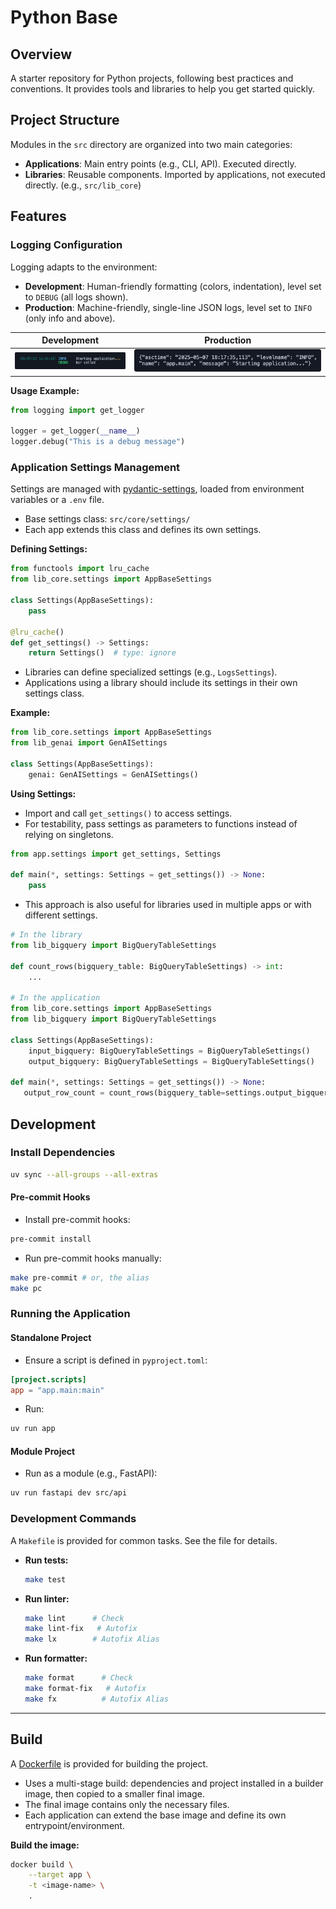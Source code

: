 # Python Base

## Overview

A starter repository for Python projects, following best practices and conventions. It provides tools and libraries to help you get started quickly.

## Project Structure

Modules in the `src` directory are organized into two main categories:

- **Applications**: Main entry points (e.g., CLI, API). Executed directly.
- **Libraries**: Reusable components. Imported by applications, not executed directly. (e.g., `src/lib_core`)

## Features

### Logging Configuration

Logging adapts to the environment:

- **Development**: Human-friendly formatting (colors, indentation), level set to `DEBUG` (all logs shown).
- **Production**: Machine-friendly, single-line JSON logs, level set to `INFO` (only info and above).

| Development | Production |
| ----------- | ---------- |
| ![Development Log Example](docs/assets/logs_dev.png) | ![Production Log Example](docs/assets/logs_prod.png) |

**Usage Example:**

```python
from logging import get_logger

logger = get_logger(__name__)
logger.debug("This is a debug message")
```

### Application Settings Management

Settings are managed with [pydantic-settings](https://pydantic-docs.helpmanual.io/usage/settings.html), loaded from environment variables or a `.env` file.

- Base settings class: `src/core/settings/`
- Each app extends this class and defines its own settings.

**Defining Settings:**

```python
from functools import lru_cache
from lib_core.settings import AppBaseSettings

class Settings(AppBaseSettings):
    pass

@lru_cache()
def get_settings() -> Settings:
    return Settings()  # type: ignore
```

- Libraries can define specialized settings (e.g., `LogsSettings`).
- Applications using a library should include its settings in their own settings class.

**Example:**

```python
from lib_core.settings import AppBaseSettings
from lib_genai import GenAISettings

class Settings(AppBaseSettings):
    genai: GenAISettings = GenAISettings()
```

**Using Settings:**

- Import and call `get_settings()` to access settings.
- For testability, pass settings as parameters to functions instead of relying on singletons.

```python
from app.settings import get_settings, Settings

def main(*, settings: Settings = get_settings()) -> None:
    pass
```

- This approach is also useful for libraries used in multiple apps or with different settings.

```python
# In the library
from lib_bigquery import BigQueryTableSettings

def count_rows(bigquery_table: BigQueryTableSettings) -> int:
    ...

# In the application
from lib_core.settings import AppBaseSettings
from lib_bigquery import BigQueryTableSettings

class Settings(AppBaseSettings):
    input_bigquery: BigQueryTableSettings = BigQueryTableSettings()
    output_bigquery: BigQueryTableSettings = BigQueryTableSettings()

def main(*, settings: Settings = get_settings()) -> None:
   output_row_count = count_rows(bigquery_table=settings.output_bigquery)
```

## Development

### Install Dependencies

```bash
uv sync --all-groups --all-extras
```

#### Pre-commit Hooks

- Install pre-commit hooks:

```bash
pre-commit install
```
- Run pre-commit hooks manually:

```bash
make pre-commit # or, the alias
make pc
```

### Running the Application

#### Standalone Project

- Ensure a script is defined in `pyproject.toml`:

```toml
[project.scripts]
app = "app.main:main"
```

- Run:

```bash
uv run app
```

#### Module Project

- Run as a module (e.g., FastAPI):

```bash
uv run fastapi dev src/api
```

### Development Commands

A `Makefile` is provided for common tasks. See the file for details.

- **Run tests:**
  ```bash
  make test
  ```
- **Run linter:**
  ```bash
  make lint      # Check
  make lint-fix   # Autofix
  make lx        # Autofix Alias
  ```
- **Run formatter:**
  ```bash
  make format      # Check
  make format-fix   # Autofix
  make fx          # Autofix Alias
  ```

---

## Build

A [Dockerfile](./Dockerfile) is provided for building the project.

- Uses a multi-stage build: dependencies and project installed in a builder image, then copied to a smaller final image.
- The final image contains only the necessary files.
- Each application can extend the base image and define its own entrypoint/environment.

**Build the image:**

```bash
docker build \
    --target app \
    -t <image-name> \
    .
```

